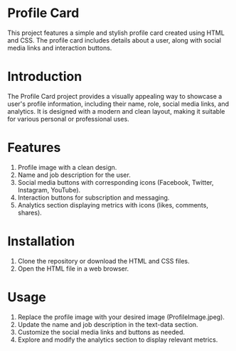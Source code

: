 # Profile Card
This project features a simple and stylish profile card created using HTML and CSS. The profile card includes details about a user, along with social media links and interaction buttons.

# Introduction
The Profile Card project provides a visually appealing way to showcase a user's profile information, including their name, role, social media links, and analytics. It is designed with a modern and clean layout, making it suitable for various personal or professional uses.

# Features
1. Profile image with a clean design.
2. Name and job description for the user.
3. Social media buttons with corresponding icons (Facebook, Twitter, Instagram, YouTube).
4. Interaction buttons for subscription and messaging.
5. Analytics section displaying metrics with icons (likes, comments, shares).

# Installation
1. Clone the repository or download the HTML and CSS files.
2. Open the HTML file in a web browser.

# Usage
1. Replace the profile image with your desired image (ProfileImage.jpeg).
2. Update the name and job description in the text-data section.
3. Customize the social media links and buttons as needed.
4. Explore and modify the analytics section to display relevant metrics.
